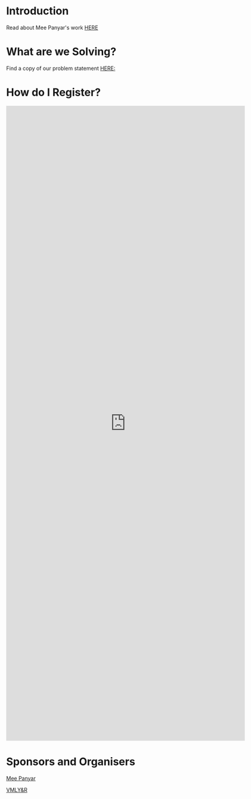 ---
---

# Introduction 
 
Read about Mee Panyar's work [HERE](https://www.meepanyar.com/)

# What are we Solving?

Find a copy of our problem statement [HERE:](./problem-statement.md)


# How do I Register?

<iframe src="https://docs.google.com/forms/d/e/1FAIpQLSfxp1YNKBJe53oZowoACvmfV66ioEd0fKhRSk8xOrZPcZPQyg/viewform?embedded=true" width="640" height="1700" frameborder="0" marginheight="0" marginwidth="0">Loading...</iframe>

# Sponsors and Organisers

[Mee Panyar](https://www.meepanyar.com/)

[VMLY&R](https://www.vmlyr.com/)

